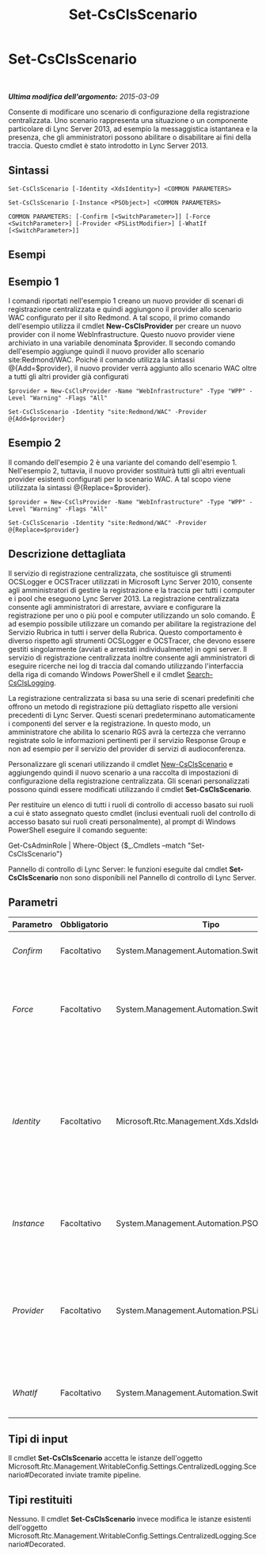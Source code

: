 ﻿---
title: Set-CsClsScenario
TOCTitle: Set-CsClsScenario
ms:assetid: 00de6571-a1ad-4f69-a21e-8a9ae115882f
ms:mtpsurl: https://technet.microsoft.com/it-it/library/JJ204622(v=OCS.15)
ms:contentKeyID: 49299483
ms.date: 08/24/2015
mtps_version: v=OCS.15
ms.translationtype: HT
---

# Set-CsClsScenario

 

_**Ultima modifica dell'argomento:** 2015-03-09_

Consente di modificare uno scenario di configurazione della registrazione centralizzata. Uno scenario rappresenta una situazione o un componente particolare di Lync Server 2013, ad esempio la messaggistica istantanea e la presenza, che gli amministratori possono abilitare o disabilitare ai fini della traccia. Questo cmdlet è stato introdotto in Lync Server 2013.

## Sintassi

    Set-CsClsScenario [-Identity <XdsIdentity>] <COMMON PARAMETERS>

    Set-CsClsScenario [-Instance <PSObject>] <COMMON PARAMETERS>

    COMMON PARAMETERS: [-Confirm [<SwitchParameter>]] [-Force <SwitchParameter>] [-Provider <PSListModifier>] [-WhatIf [<SwitchParameter>]]

## Esempi

## Esempio 1

I comandi riportati nell'esempio 1 creano un nuovo provider di scenari di registrazione centralizzata e quindi aggiungono il provider allo scenario WAC configurato per il sito Redmond. A tal scopo, il primo comando dell'esempio utilizza il cmdlet **New-CsClsProvider** per creare un nuovo provider con il nome WebInfrastructure. Questo nuovo provider viene archiviato in una variabile denominata $provider. Il secondo comando dell'esempio aggiunge quindi il nuovo provider allo scenario site:Redmond/WAC. Poiché il comando utilizza la sintassi @{Add=$provider}, il nuovo provider verrà aggiunto allo scenario WAC oltre a tutti gli altri provider già configurati

    $provider = New-CsClsProvider -Name "WebInfrastructure" -Type "WPP" -Level "Warning" -Flags "All"
    
    Set-CsClsScenario -Identity "site:Redmond/WAC" -Provider @{Add=$provider}

## Esempio 2

Il comando dell'esempio 2 è una variante del comando dell'esempio 1. Nell'esempio 2, tuttavia, il nuovo provider sostituirà tutti gli altri eventuali provider esistenti configurati per lo scenario WAC. A tal scopo viene utilizzata la sintassi @{Replace=$provider}.

    $provider = New-CsClsProvider -Name "WebInfrastructure" -Type "WPP" -Level "Warning" -Flags "All"
    
    Set-CsClsScenario -Identity "site:Redmond/WAC" -Provider @{Replace=$provider}

## Descrizione dettagliata

Il servizio di registrazione centralizzata, che sostituisce gli strumenti OCSLogger e OCSTracer utilizzati in Microsoft Lync Server 2010, consente agli amministratori di gestire la registrazione e la traccia per tutti i computer e i pool che eseguono Lync Server 2013. La registrazione centralizzata consente agli amministratori di arrestare, avviare e configurare la registrazione per uno o più pool e computer utilizzando un solo comando. È ad esempio possibile utilizzare un comando per abilitare la registrazione del Servizio Rubrica in tutti i server della Rubrica. Questo comportamento è diverso rispetto agli strumenti OCSLogger e OCSTracer, che devono essere gestiti singolarmente (avviati e arrestati individualmente) in ogni server. Il servizio di registrazione centralizzata inoltre consente agli amministratori di eseguire ricerche nei log di traccia dal comando utilizzando l'interfaccia della riga di comando Windows PowerShell e il cmdlet [Search-CsClsLogging](search-csclslogging.md).

La registrazione centralizzata si basa su una serie di scenari predefiniti che offrono un metodo di registrazione più dettagliato rispetto alle versioni precedenti di Lync Server. Questi scenari predeterminano automaticamente i componenti del server e la registrazione. In questo modo, un amministratore che abilita lo scenario RGS avrà la certezza che verranno registrate solo le informazioni pertinenti per il servizio Response Group e non ad esempio per il servizio del provider di servizi di audioconferenza.

Personalizzare gli scenari utilizzando il cmdlet [New-CsClsScenario](new-csclsscenario.md) e aggiungendo quindi il nuovo scenario a una raccolta di impostazioni di configurazione della registrazione centralizzata. Gli scenari personalizzati possono quindi essere modificati utilizzando il cmdlet **Set-CsClsScenario**.

Per restituire un elenco di tutti i ruoli di controllo di accesso basato sui ruoli a cui è stato assegnato questo cmdlet (inclusi eventuali ruoli del controllo di accesso basato sui ruoli creati personalmente), al prompt di Windows PowerShell eseguire il comando seguente:

Get-CsAdminRole | Where-Object {$\_.Cmdlets –match "Set-CsClsScenario"}

Pannello di controllo di Lync Server: le funzioni eseguite dal cmdlet **Set-CsClsScenario** non sono disponibili nel Pannello di controllo di Lync Server.

## Parametri


<table>
<colgroup>
<col style="width: 25%" />
<col style="width: 25%" />
<col style="width: 25%" />
<col style="width: 25%" />
</colgroup>
<thead>
<tr class="header">
<th>Parametro</th>
<th>Obbligatorio</th>
<th>Tipo</th>
<th>Descrizione</th>
</tr>
</thead>
<tbody>
<tr class="odd">
<td><p><em>Confirm</em></p></td>
<td><p>Facoltativo</p></td>
<td><p>System.Management.Automation.SwitchParameter</p></td>
<td><p>Richiede la conferma prima di eseguire il comando.</p></td>
</tr>
<tr class="even">
<td><p><em>Force</em></p></td>
<td><p>Facoltativo</p></td>
<td><p>System.Management.Automation.SwitchParameter</p></td>
<td><p>Evita la visualizzazione di eventuali messaggi di errore non grave che potrebbero essere generati nel corso dell'esecuzione del comando.</p></td>
</tr>
<tr class="odd">
<td><p><em>Identity</em></p></td>
<td><p>Facoltativo</p></td>
<td><p>Microsoft.Rtc.Management.Xds.XdsIdentity</p></td>
<td><p>Identificatore univoco dello scenario da modificare. Uno scenario è costituito da due parti: l'ambito in cui è configurato, ovvero la raccolta di impostazioni di configurazione della registrazione centralizzata in cui si trova lo scenario, e il nome. Ad esempio:</p>
<p>-Identity &quot;site:Redmond/AddressBook&quot;</p></td>
</tr>
<tr class="even">
<td><p><em>Instance</em></p></td>
<td><p>Facoltativo</p></td>
<td><p>System.Management.Automation.PSObject</p></td>
<td><p>Consente di passare un riferimento a un oggetto anziché impostare singoli valori di parametro.</p></td>
</tr>
<tr class="odd">
<td><p><em>Provider</em></p></td>
<td><p>Facoltativo</p></td>
<td><p>System.Management.Automation.PSListModifier</p></td>
<td><p>Provider di registrazione per lo scenario. I nuovi provider devono essere creati utilizzando il cmdlet <strong>New-CsClsProvider</strong>. Ad esempio:</p>
<p>$provider = New-CsClsProvider –Name &quot;UserServices&quot; –Type &quot;WPP&quot; –Level &quot;Info&quot; –Flags &quot;All&quot;</p></td>
</tr>
<tr class="even">
<td><p><em>WhatIf</em></p></td>
<td><p>Facoltativo</p></td>
<td><p>System.Management.Automation.SwitchParameter</p></td>
<td><p>Descrive ciò che accadrebbe se si eseguisse il comando, senza eseguirlo realmente.</p></td>
</tr>
</tbody>
</table>


## Tipi di input

Il cmdlet **Set-CsClsScenario** accetta le istanze dell'oggetto Microsoft.Rtc.Management.WritableConfig.Settings.CentralizedLogging.Scenario\#Decorated inviate tramite pipeline.

## Tipi restituiti

Nessuno. Il cmdlet **Set-CsClsScenario** invece modifica le istanze esistenti dell'oggetto Microsoft.Rtc.Management.WritableConfig.Settings.CentralizedLogging.Scenario\#Decorated.

